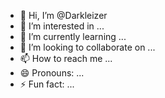 - 👋 Hi, I’m @Darkleizer
- 👀 I’m interested in ...
- 🌱 I’m currently learning ...
- 💞️ I’m looking to collaborate on ...
- 📫 How to reach me ...
- 😄 Pronouns: ...
- ⚡ Fun fact: ...

<!---
Darkleizer/Darkleizer is a ✨ special ✨ repository because its `README.md` (this file) appears on your GitHub profile.
You can click the Preview link to take a look at your changes.
--->
